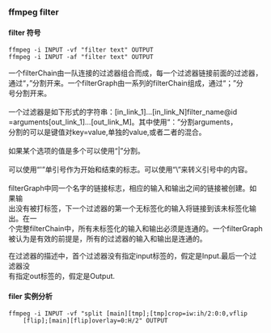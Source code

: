
### ffmpeg filter
#### filter 符号
```text
ffmpeg -i INPUT -vf "filter text" OUTPUT
ffmpeg -i INPUT -af "filter text" OUTPUT
```
一个filterChain由一队连接的过滤器组合而成，每一个过滤器链接前面的过滤器，<br>
通过“，”分割开来。一个filterGraph由一系列的filterChain组成，通过“；”分<br>
号分割开来。<br>
<br>
一个过滤器是如下形式的字符串：[in_link_1]...[in_link_N]filter_name@id<br>
=arguments[out_link_1]...[out_link_M]。其中使用“：”分割arguments，<br>
分割的可以是键值对key=value,单独的value,或者二者的混合。<br>
<br>
如果某个选项的值是多个可以使用“|”分割。<br>
<br>
可以使用“'”单引号作为开始和结束的标志。可以使用“\”来转义引号中的内容。<br>
<br>
filterGraph中同一个名字的链接标志，相应的输入和输出之间的链接被创建。如果输<br>
出没有被打标签，下一个过滤器的第一个无标签化的输入将链接到该未标签化输出。在一<br>
个完整filterChain中，所有未标签化的输入和输出必须是连通的。一个filterGraph<br>
被认为是有效的前提是，所有的过滤器的输入和输出是连通的。<br>

在过滤器的描述中，首个过滤器没有指定input标签的，假定是Input.最后一个过滤器没<br>
有指定out标签的，假定是Output.


#### filer 实例分析
```text
ffmpeg -i INPUT -vf "split [main][tmp];[tmp]crop=iw:ih/2:0:0,vflip
    [flip];[main][flip]overlay=0:H/2" OUTPUT
```